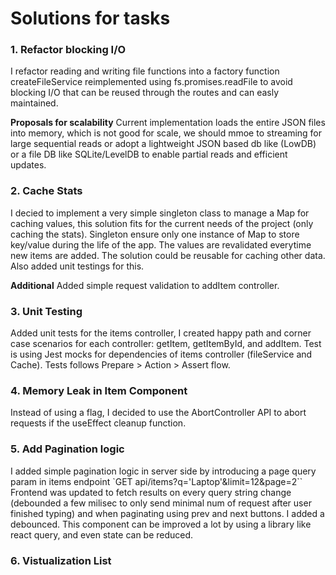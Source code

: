 # Solutions for tasks

### 1. Refactor blocking I/O

I refactor reading and writing file functions into a factory function createFileService reimplemented using fs.promises.readFile to avoid blocking I/O that can be reused through the routes and can easly maintained.

**Proposals for scalability**
Current implementation loads the entire JSON files into memory, which is not good for scale, we should mmoe to streaming for large sequential reads or adopt a lightweight JSON based db like (LowDB) or a file DB like SQLite/LevelDB to enable partial reads and efficient updates.

### 2. Cache Stats

I decied to implement a very simple singleton class to manage a Map for caching values, this solution fits for the current needs of the project (only caching the stats). Singleton ensure only one instance of Map to store key/value during the life of the app. The values are revalidated everytime new items are added. The solution could be reusable for caching other data. Also added unit testings for this.

**Additional**
Added simple request validation to addItem controller.

### 3. Unit Testing

Added unit tests for the items controller, I created happy path and corner case scenarios for each controller: getItem, getItemById, and addItem. Test is using Jest mocks for dependencies of items controller (fileService and Cache). Tests follows Prepare > Action > Assert flow.

### 4. Memory Leak in Item Component

Instead of using a flag, I decided to use the AbortController API to abort requests if the useEffect cleanup function.

### 5. Add Pagination logic

I added simple pagination logic in server side by introducing a page query param in items endpoint `GET api/items?q='Laptop'&limit=12&page=2``
Frontend was updated to fetch results on every query string change (debounded a few milisec to only send minimal num of request after user finished typing) and when paginating using prev and next buttons. I added a debounced. This component can be improved a lot by using a library like react query, and even state can be reduced.

### 6. Vistualization List
